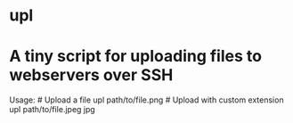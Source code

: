 # upl
# A tiny script for uploading files to webservers over SSH

Usage:
    # Upload a file
    upl path/to/file.png
    # Upload with custom extension
    upl path/to/file.jpeg jpg
